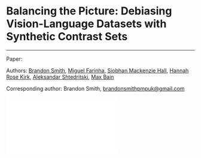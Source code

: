 # Balancing the Picture: Debiasing Vision-Language Datasets with Synthetic Contrast Sets
---
Paper: 

Authors: [Brandon Smith](https://brandonsmith.co.uk/),
[Miguel Farinha](https://github.com/mlfarinha),
[Siobhan Mackenzie Hall](https://github.com/smhall97), 
[Hannah Rose Kirk](https://www.hannahrosekirk.com/), 
[Aleksandar Shtedritski](https://github.com/suny-sht), 
[Max Bain](https://maxbain.com)

Corresponding author: Brandon Smith, <brandonsmithpmpuk@gmail.com>

![Main Figure](figures/gensynth_pipeline.pdf)